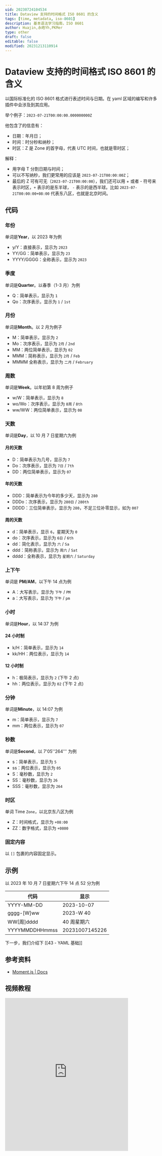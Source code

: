 ```yaml
---
uid: 20230724104534
title: Dataview 支持的时间格式 ISO 8601 的含义
tags: [time, metadata, iso-8601]
description: 基本语法学习指南，ISO 8601
author: Huajin,永皓Yh,PKMer
type: other
draft: false
editable: false
modified: 20231213110914
---
```


# Dataview 支持的时间格式 ISO 8601 的含义

以国际标准化的 ISO 8601 格式进行表述时间与日期。在 yaml 区域的编写和许多插件中会涉及到其应用。

举个例子：`2023-07-21T00:00:00.000000000Z`

他包含了的信息有：

- 日期：年月日；
- 时间：时分秒和纳秒；
- 时区：Z 是 Zone 的首字母，代表 UTC 时间，也就是零时区；

解释：

- 用字母 T 分割日期与时间；
- 可以不写纳秒，我们更常用的应该是 `2023-07-21T00:00:00Z`；
- 最后的 Z 可有可无（`2023-07-21T00:00:00`），我们还可以用 + 或者 - 符号来表示时区，`+` 表示的是东半球， `-` 表示的是西半球。比如 `2023-07-21T00:00:00+08:00` 代表东八区，也就是北京时间。

## 代码

### 年份

单词是**Year**，以 2023 年为例

- y/Y：直接表示，显示为 `2023`
- YY/GG：简单表示，显示为 `23`
- YYYY/GGGG：全称表示，显示为 `2023`

### 季度

单词是**Quarter**。以春季（1-3 月）为例

- Q：简单表示，显示为 `1`
- Qo：次序表示，显示为 `1` / `1st`

### 月份

单词是**Month**。以 2 月为例子

- M：简单表示，显示为 `2`
- Mo：次序表示，显示为 `2月` / `2nd`
- MM：两位简单表示，显示为 `02`
- MMM：简称表示，显示为 `2月` / `Feb`
- MMMM 全称表示，显示为 `二月` / `February`

### 周数

单词是**Week**。以年初第 8 周为例子

- w/W：简单表示，显示为 `8`
- wo/Wo：次序表示，显示为 `8周` / `8th`
- ww/WW：两位简单表示，显示为 `08`

### 天数

单词是**Day**，以 10 月 7 日星期六为例

#### 月的天数

- D：简单表示为几号，显示为 `7`
- Do：次序表示，显示为 `7日` / `7th`
- DD：两位简单表示，显示为 `07`

#### 年的天数

- DDD：简单表示为今年的多少天，显示为 `280`
- DDDo：次序表示，显示为 `280日` / `280th`
- DDDD：三位简单表示，显示为 `280`，不足三位补零显示，如为 `007`

#### 周的天数

- d：简单表示，显示 `6`，星期天为 `0`
- do：次序表示，显示为 `6日` / `6th`
- dd：简化表示，显示为 `六` / `Sa`
- ddd：简称表示，显示为 `周六` / `Sat`
- dddd：全称表示，显示为 `星期六` / `Saturday`

### 上下午

单词是 **PM/AM**，以下午 14 点为例

- A：大写表示，显示为 `下午` / `PM`
- a：大写表示，显示为 `下午` / `pm`

### 小时

单词是**Hour**，以 14:37 为例

#### 24 小时制

- k/H：简单表示，显示为 `14`
- kk/HH：两位表示，显示为 `14`

#### 12 小时制

- h：极简表示，显示为 `2` (下午 2 点)
- hh：两位表示，显示为 `02` (下午 2 点)

### 分钟

单词是**Minute**，以 14:07 为例

- m：简单表示，显示为 `7`
- mm：两位表示，显示为 `07`

### 秒数

单词是**Second**，以 7'05''264''' 为例

- s：简单表示，显示为 `5`
- ss：两位表示，显示为 `05`
- S：毫秒数，显示为 `2`
- SS：毫秒数，显示为 `26`
- SSS：毫秒数，显示为 `264`

### 时区

单词 Time `Zone`，以北京东八区为例

- Z：时间格式，显示为 `+08:00`
- ZZ：数字格式，显示为 `+0800`

### 固定内容

以 `[]` 包裹的内容固定显示。

## 示例

以 2023 年 10 月 7 日星期六下午 14 点 52 分为例

| 代码           | 显示       |
| -------------- | ---------- |
| YYYY-MM-DD     | 2023-10-07 |
| gggg-[W]ww     | 2023-W 40   |
| WW[周]dddd           |      40 周星期六      |
| YYYYMMDDHHmmss | 20231007145226           |

下一步，我们介绍下 [[43 - YAML 基础]]

## 参考资料

- [Moment.js | Docs](https://momentjs.com/docs/#/displaying/format/)

## 视频教程

<iframe src="https://player.bilibili.com/player.html?aid=279571595&bvid=BV1Bc411U78v&cid=1363536699&p=1&autoplay=false" scrolling="no" border="0" frameborder="no" framespacing="0" allowfullscreen="true" width="80%" height="500"> </iframe>